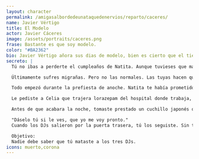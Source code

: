 ```yaml
---
layout: character
permalink: /amigasalbordedeunataquedenervios/reparto/caceres/
name: Javier Vértigo
title: El Modelo
actor: Javier Cáceres
image: /assets/portraits/caceres.png
frase: Bastante es que soy modelo.
color: "#BA2362"
bio: Javier Vértigo añora sus dias de modelo, bien es cierto que el tiempo parece que no pasa por el. Recorre la fiesta esperando que el destino le conceda otro brindis con el éxito. Aunque habla de moda y pasarelas, parece saberlo todo sobre los trasfondos familiares y los dramas ajenos, como si los hubiera visto desde la primera fila.
secreto: |
  Tú no ibas a perderte el cumpleaños de Natita. Aunque tuvieses que matar por ello.

  Últimamente sufres migrañas. Pero no las normales. Las tuyas hacen que el mundo parezca un taladro. Y anoche… el mundo era la fiesta de Natita.

  Todo empezó durante la prefiesta de anoche. Natita te había prometido una noche tranquila, un brindis elegante. Pero llegaron Henar, Candela y Lander con sus altavoces y su "DJ set experimental", y la música —ruidosa, pretenciosa, inhumana— te llevó al límite

  Le pediste a Celia que trajera lorazepam del hospital donde trabaja, como había prometido. Pero se le olvidó hacerte el favor.

  Antes de que acabara la noche, tomaste prestado un cuchillo japonés que Manu había traído como regalo para Álvaro. Te dijo:

  "Dáselo tú si le ves, que yo me voy pronto."
  Cuando los DJs salieron por la puerta trasera, tú los seguiste. Sin testigos. Sin música. Y los asesinaste. A sangre fría. Hoy por fin tendrás tranquilidad.

  Objetivo:
  Nadie debe saber que tú mataste a los tres DJs.
icons: muerto,corona
---
```

